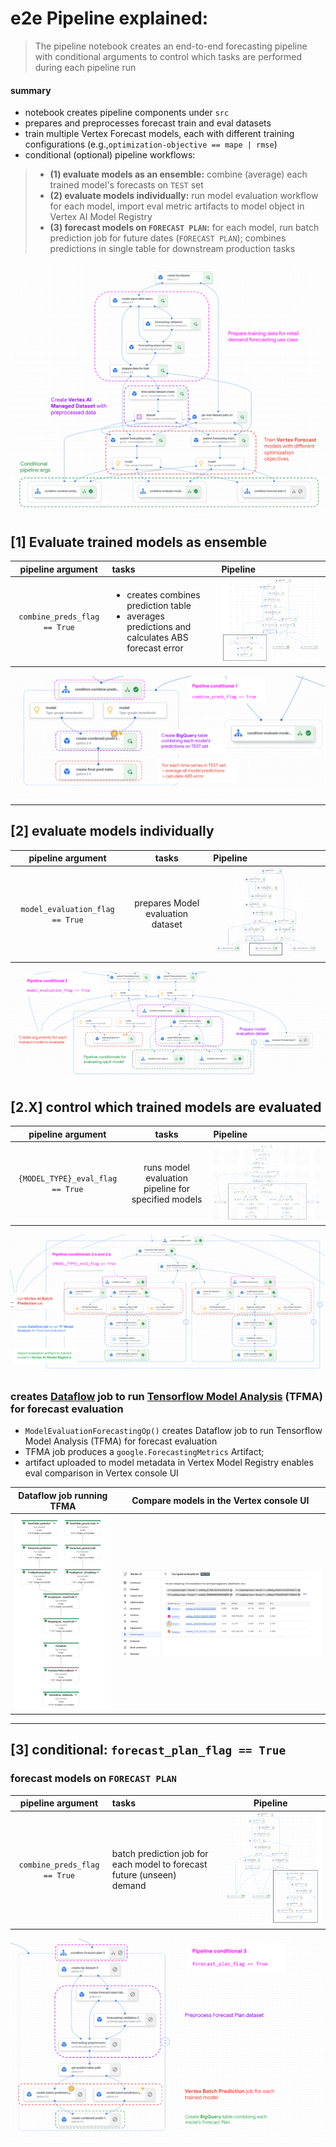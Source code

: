 # e2e Pipeline explained:

> The pipeline notebook creates an end-to-end forecasting pipeline with conditional arguments to control which tasks are performed during each pipeline run

#### summary
* notebook creates pipeline components under `src`
* prepares and preprocesses forecast train and eval datasets
* train multiple Vertex Forecast models, each with different training configurations (e.g.,`optimization-objective == mape | rmse`)
* conditional (optional) pipeline workflows:
> * **(1) evaluate models as an ensemble:** combine (average) each trained model's forecasts on `TEST` set
> * **(2) evaluate models individually:** run model evaluation workflow for each model, import eval metric artifacts to model object in Vertex AI Model Registry
> * **(3) forecast models on `FORECAST PLAN`:** for each model, run batch prediction job for future dates (`FORECAST PLAN`); combines predictions in single table for downstream production tasks

![alt text](https://github.com/tottenjordan/vertex-forecas-repo/blob/main/00-repo-imgs/overall-pipeline-collapsed-conditonals.png)

## [1] Evaluate trained models as ensemble

pipeline argument    |  tasks | Pipeline |
|:-------------------------------:|:----------------------  |:------------------------- |
`combine_preds_flag == True`     | <ul><li>creates combines prediction table</li><li>averages predictions and calculates ABS forecast error</li></ul>| ![alt text](https://github.com/tottenjordan/vertex-forecas-repo/blob/main/repo-imgs/overall-pipe-expanded-condition-1.png)   |

![alt text](https://github.com/tottenjordan/vertex-forecas-repo/blob/main/00-repo-imgs/combine-forecasts-on-test-set.png)

---
## [2] evaluate models individually

pipeline argument    |  tasks | Pipeline |
:-------------------------------:|:-------------------------:|:------------------------- |
`model_evaluation_flag == True`  | prepares Model evaluation dataset | ![alt text](https://github.com/tottenjordan/vertex-forecas-repo/blob/main/00-repo-imgs/overall-pipe-collapsed-condition-2.png) |

![alt text](https://github.com/tottenjordan/vertex-forecas-repo/blob/main/00-repo-imgs/prepare-seperate-model-eval-cond.png)

## [2.X] control which trained models are evaluated 

pipeline argument    |  tasks | Pipeline |
:-------------------------------:|:-------------------------:|:------------------------- |
`{MODEL_TYPE}_eval_flag == True`  | runs model evaluation pipeline for specified models | ![alt text](https://github.com/tottenjordan/vertex-forecas-repo/blob/main/00-repo-imgs/overall-pipe-expanded-condition-2.png)

![alt text](https://github.com/tottenjordan/vertex-forecas-repo/blob/main/00-repo-imgs/seperate-model-eval-cond.png)

### creates [Dataflow](https://cloud.google.com/dataflow) job to run [Tensorflow Model Analysis](https://www.tensorflow.org/tfx/model_analysis/get_started) (TFMA) for forecast evaluation

* `ModelEvaluationForecastingOp()` creates Dataflow job to run Tensorflow Model Analysis (TFMA) for forecast evaluation
* TFMA job produces a `google.ForecastingMetrics` Artifact; 
* artifact uploaded to model metadata in Vertex Model Registry enables eval comparison in Vertex console UI

Dataflow job running TFMA  |  Compare models in the Vertex console UI
:---------------:|:--------:|
![alt text](https://github.com/tottenjordan/vertex-forecas-repo/blob/main/00-repo-imgs/dataflow-tfma-eval-job.png)  | ![alt text](https://github.com/tottenjordan/vertex-forecas-repo/blob/main/00-repo-imgs/model-eval-vertex-ui.png)

---
## [3] conditional: `forecast_plan_flag == True`
### forecast models on `FORECAST PLAN`

pipeline argument    |  tasks | Pipeline |
:-------------------------------:|:-----------------------  |:-------------------------:
`combine_preds_flag == True`     | batch prediction job for each model to forecast future (unseen) demand | ![alt text](https://github.com/tottenjordan/vertex-forecas-repo/blob/main/00-repo-imgs/overall-pipe-explanded-condition-3.png)

![alt text](https://github.com/tottenjordan/vertex-forecas-repo/blob/main/00-repo-imgs/forecast-plan-conditional.png)